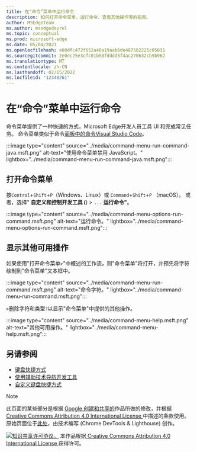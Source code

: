 ```yaml
---
title: 在“命令”菜单中运行命令
description: 如何打开命令菜单、运行命令、查看其他操作等的指南。
author: MSEdgeTeam
ms.author: msedgedevrel
ms.topic: conceptual
ms.prod: microsoft-edge
ms.date: 05/04/2021
ms.openlocfilehash: e60dfc472f652a40a19aab6de487582225c05031
ms.sourcegitcommit: 2e0ec25e3cfc01b58fdddd5f4ac270632cb9b962
ms.translationtype: MT
ms.contentlocale: zh-CN
ms.lasthandoff: 02/15/2022
ms.locfileid: "12348261"
---
```

<!-- Copyright Kayce Basques

   Licensed under the Apache License, Version 2.0 (the "License");
   you may not use this file except in compliance with the License.
   You may obtain a copy of the License at

       https://www.apache.org/licenses/LICENSE-2.0

   Unless required by applicable law or agreed to in writing, software
   distributed under the License is distributed on an "AS IS" BASIS,
   WITHOUT WARRANTIES OR CONDITIONS OF ANY KIND, either express or implied.
   See the License for the specific language governing permissions and
   limitations under the License.  -->
# <a name="run-commands-in-the-command-menu"></a>在“命令”菜单中运行命令

命令菜单提供了一种快速的方式，Microsoft Edge开发人员工具 UI 和完成常见任务。  命令菜单类似于命令[面板中的命令Visual Studio Code](https://code.visualstudio.com/docs/getstarted/userinterface#_command-palette)。

:::image type="content" source="../media/command-menu-run-command-java.msft.png" alt-text="使用命令菜单禁用 JavaScript。" lightbox="../media/command-menu-run-command-java.msft.png":::


<!-- ====================================================================== -->
## <a name="open-the-command-menu"></a>打开命令菜单

按`Control`+`Shift`+`P`（Windows、Linux）或 `Command`+`Shift`+`P` （macOS）。  或者，选择" **自定义和控制开发工具 (**) > `...` **运行命令"**。

:::image type="content" source="../media/command-menu-options-run-command.msft.png" alt-text="运行命令。" lightbox="../media/command-menu-options-run-command.msft.png":::


<!-- ====================================================================== -->
## <a name="display-other-available-actions"></a>显示其他可用操作

如果使用"打开命令菜单[](#open-the-command-menu)`>`"中概述的工作流，则"命令菜单"将打开，并预先将字符绘制到"命令菜单"文本框中。

:::image type="content" source="../media/command-menu-run-command.msft.png" alt-text="命令字符。" lightbox="../media/command-menu-run-command.msft.png":::

`>`删除字符和类型`?`以显示"命令菜单"中提供的其他操作。

:::image type="content" source="../media/command-menu-help.msft.png" alt-text="其他可用操作。" lightbox="../media/command-menu-help.msft.png":::


<!-- ====================================================================== -->
## <a name="see-also"></a>另请参阅

* [键盘快捷方式](../shortcuts/index.md)
* [使用辅助技术导航开发工具](../accessibility/navigation.md)
* [自定义键盘快捷方式](../customize/shortcuts.md)


<!-- ====================================================================== -->
> [!NOTE]
> 此页面的某些部分是根据 [Google 创建和共享的](https://developers.google.com/terms/site-policies)作品所做的修改，并根据[ Creative Commons Attribution 4.0 International License ](https://creativecommons.org/licenses/by/4.0)中描述的条款使用。
> 原始页面位于[此处](https://developers.google.com/web/tools/chrome-devtools/command-menu/index)，由技术编写 (Chrome DevTools & Lighthouse) 创作。[](https://developers.google.com/web/resources/contributors/kaycebasques)

[![知识共享许可协议。](https://i.creativecommons.org/l/by/4.0/88x31.png)](https://creativecommons.org/licenses/by/4.0)
本作品根据[ Creative Commons Attribution 4.0 International License ](https://creativecommons.org/licenses/by/4.0)获得许可。
